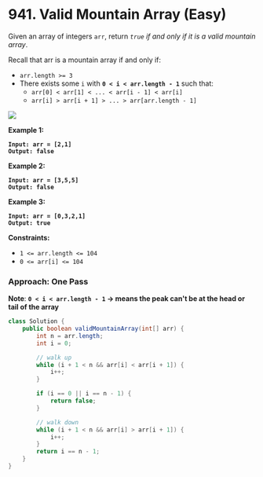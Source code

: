 # 941. Valid Mountain Array (Easy)

Given an array of integers `arr`, return _`true` if and only if it is a valid mountain array_.

Recall that arr is a mountain array if and only if:

* `arr.length >= 3`
* There exists some `i` with **`0 < i < arr.length - 1`** such that:
  * `arr[0] < arr[1] < ... < arr[i - 1] < arr[i]`
  * `arr[i] > arr[i + 1] > ... > arr[arr.length - 1]`

![](https://assets.leetcode.com/uploads/2019/10/20/hint\_valid\_mountain\_array.png)

**Example 1:**

<pre><code><strong>Input: arr = [2,1]
</strong><strong>Output: false
</strong></code></pre>

**Example 2:**

<pre><code><strong>Input: arr = [3,5,5]
</strong><strong>Output: false
</strong></code></pre>

**Example 3:**

<pre><code><strong>Input: arr = [0,3,2,1]
</strong><strong>Output: true
</strong></code></pre>

**Constraints:**

* `1 <= arr.length <= 104`
* `0 <= arr[i] <= 104`



### Approach: One Pass

**Note**: **`0 < i < arr.length - 1`  -> means the peak can't be at the head or tail of the array**

```java
class Solution {
    public boolean validMountainArray(int[] arr) {
        int n = arr.length;
        int i = 0;

        // walk up
        while (i + 1 < n && arr[i] < arr[i + 1]) {
            i++;
        }

        if (i == 0 || i == n - 1) { 
            return false;
        }

        // walk down
        while (i + 1 < n && arr[i] > arr[i + 1]) {
            i++;
        }
        return i == n - 1;
    }
}
```
